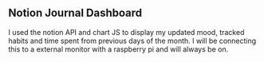 ## Notion Journal Dashboard

I used the notion API and chart JS to display my updated mood, tracked habits and time spent from previous days of the month. I will be connecting this to a external monitor with a raspberry pi and will always be on. 
